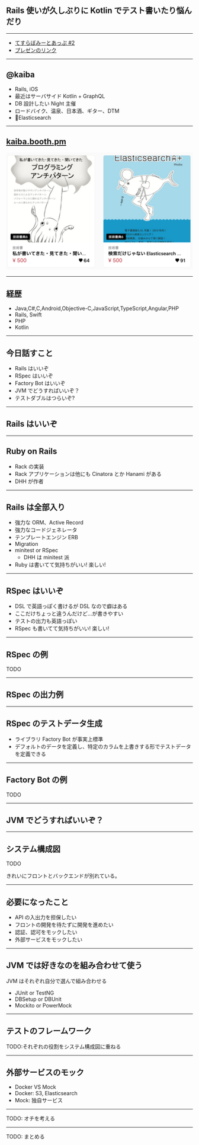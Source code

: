 ## Rails 使いが久しぶりに Kotlin でテスト書いたり悩んだり

---

- [てすらぼみーとあっぷ #2](https://autotest-lab.connpass.com/event/181312/)
- [プレゼンのリンク](https://gitpitch.com/kaibadash/gitpitch/master?p=autotest-lab2#/)

---

## @kaiba

- Rails, iOS
- 最近はサーバサイド Kotlin + GraphQL
- DB 設計したい Night 主催
- ロードバイク、温泉、日本酒、ギター、DTM
- 💜Elasticsearch

---

## [kaiba.booth.pm](https://kaiba.booth.pm/)

![](https://github.com/kaibadash/gitpitch/blob/master/autotest-lab2/ebook.png?raw=true)

---

## 経歴

- Java,C#,C,Android,Objective-C,JavaScript,TypeScript,Angular,PHP
- Rails, Swift
- PHP
- Kotlin

---

## 今日話すこと

- Rails はいいぞ
- RSpec はいいぞ
- Factory Bot はいいぞ
- JVM でどうすればいいぞ？
- テストダブルはつらいぞ?

---

## Rails はいいぞ

---

## Ruby on Rails

- Rack の実装
- Rack アプリケーションは他にも Cinatora とか Hanami がある
- DHH が作者

---

## Rails は全部入り

- 強力な ORM、Active Record
- 強力なコードジェネレータ
- テンプレートエンジン ERB
- Migration
- minitest or RSpec
  - DHH は minitest 派
- Ruby は書いてて気持ちがいい! 楽しい!

---

## RSpec はいいぞ

- DSL で英語っぽく書けるが DSL なので癖はある
- ここだけちょっと違うんだけど…が書きやすい
- テストの出力も英語っぽい
- RSpec も書いてて気持ちがいい! 楽しい!

---

## RSpec の例

TODO

---

## RSpec の出力例

---

## RSpec のテストデータ生成

- ライブラリ Factory Bot が事実上標準
- デフォルトのデータを定義し、特定のカラムを上書きする形でテストデータを定義できる

---

## Factory Bot の例

TODO

---

## JVM でどうすればいいぞ？

---

## システム構成図

TODO

きれいにフロントとバックエンドが別れている。

---

## 必要になったこと

- API の入出力を担保したい
- フロントの開発を待たずに開発を進めたい
- 認証、認可をモックしたい
- 外部サービスをモックしたい

---

## JVM では好きなのを組み合わせて使う

JVM はそれぞれ自分で選んで組み合わせる

- JUnit or TestNG
- DBSetup or DBUnit
- Mockito or PowerMock

---

## テストのフレームワーク

TODO:それぞれの役割をシステム構成図に重ねる

---

## 外部サービスのモック

- Docker VS Mock
- Docker: S3, Elasticsearch
- Mock: 独自サービス

---

TODO: オチを考える

---

TODO: まとめる
